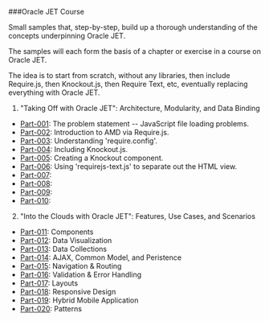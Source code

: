 ###Oracle JET Course

Small samples that, step-by-step, build up a thorough
understanding of the concepts underpinning Oracle JET.

The samples will each form the basis of a chapter or exercise
in a course on Oracle JET.

The idea is to start from scratch, without any libraries,
then include Require.js, then Knockout.js, then Require Text, etc,
eventually replacing everything with Oracle JET.

1. "Taking Off with Oracle JET": Architecture, Modularity, and Data Binding

  * [Part-001](Part-001): The problem statement -- JavaScript file loading problems.
  * [Part-002](Part-002): Introduction to AMD via Require.js.
  * [Part-003](Part-003): Understanding 'require.config'.
  * [Part-004](Part-004): Including Knockout.js.
  * [Part-005](Part-005): Creating a Knockout component.
  * [Part-006](Part-006): Using 'requirejs-text.js' to separate out the HTML view.
  * [Part-007](Part-007):
  * [Part-008](Part-008):
  * [Part-009](Part-009):
  * [Part-010](Part-010):

2. "Into the Clouds with Oracle JET": Features, Use Cases, and Scenarios
  * [Part-011](Part-011): Components
  * [Part-012](Part-012): Data Visualization
  * [Part-013](Part-013): Data Collections
  * [Part-014](Part-014): AJAX, Common Model, and Peristence
  * [Part-015](Part-015): Navigation & Routing
  * [Part-016](Part-016): Validation & Error Handling
  * [Part-017](Part-017): Layouts
  * [Part-018](Part-018): Responsive Design
  * [Part-019](Part-019): Hybrid Mobile Application
  * [Part-020](Part-020): Patterns



